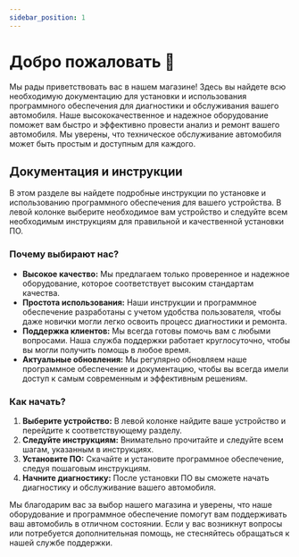 ```yaml
---
sidebar_position: 1
---
```


# Добро пожаловать 👋

Мы рады приветствовать вас в нашем магазине! Здесь вы найдете всю необходимую документацию для установки и использования программного обеспечения для диагностики и обслуживания вашего автомобиля. Наше высококачественное и надежное оборудование поможет вам быстро и эффективно провести анализ и ремонт вашего автомобиля. Мы уверены, что техническое обслуживание автомобиля может быть простым и доступным для каждого.

## Документация и инструкции

В этом разделе вы найдете подробные инструкции по установке и использованию программного обеспечения для вашего устройства. В левой колонке выберите необходимое вам устройство и следуйте всем необходимым инструкциям для правильной и качественной установки ПО.

### Почему выбирают нас?

- **Высокое качество:** Мы предлагаем только проверенное и надежное оборудование, которое соответствует высоким стандартам качества.
- **Простота использования:** Наши инструкции и программное обеспечение разработаны с учетом удобства пользователя, чтобы даже новички могли легко освоить процесс диагностики и ремонта.
- **Поддержка клиентов:** Мы всегда готовы помочь вам с любыми вопросами. Наша служба поддержки работает круглосуточно, чтобы вы могли получить помощь в любое время.
- **Актуальные обновления:** Мы регулярно обновляем наше программное обеспечение и документацию, чтобы вы всегда имели доступ к самым современным и эффективным решениям.

### Как начать?

1. **Выберите устройство:** В левой колонке найдите ваше устройство и перейдите к соответствующему разделу.
2. **Следуйте инструкциям:** Внимательно прочитайте и следуйте всем шагам, указанным в инструкциях.
3. **Установите ПО:** Скачайте и установите программное обеспечение, следуя пошаговым инструкциям.
4. **Начните диагностику:** После установки ПО вы сможете начать диагностику и обслуживание вашего автомобиля.

Мы благодарим вас за выбор нашего магазина и уверены, что наше оборудование и программное обеспечение помогут вам поддерживать ваш автомобиль в отличном состоянии. Если у вас возникнут вопросы или потребуется дополнительная помощь, не стесняйтесь обращаться к нашей службе поддержки.
